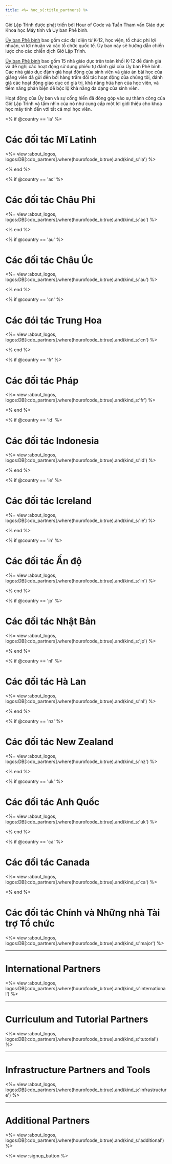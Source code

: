 ```yaml
---
title: <%= hoc_s(:title_partners) %>
---
```

Giờ Lập Trình được phát triển bởi Hour of Code và Tuần Tham vấn Giáo dục Khoa học Máy tính và Ủy ban Phê bình.

[Ủy ban Phê bình](<%= resolve_url('/advisory-committee') %>) bao gồm các đại diện từ K-12, học viện, tổ chức phi lợi nhuận, vì lợi nhuận và các tổ chức quốc tế. Ủy ban này sẽ hướng dẫn chiến lược cho các chiến dịch Giờ Lập Trình.

[Ủy ban Phê bình](<%= resolve_url('/review-committee') %>) bao gồm 15 nhà giáo dục trên toàn khối K-12 để đánh giá và đề nghị các hoạt động sử dụng phiếu tự đánh giá của Ủy ban Phê bình. Các nhà giáo dục đánh giá hoạt động của sinh viên và giáo án bài học của giảng viên đã gửi đến bởi hàng trăm đối tác hoạt động của chúng tôi, đánh giá các hoạt động giáo dục có giá trị, khả năng hứa hẹn của học viên, và tiềm năng phản biện để bộc lộ khả năng đa dạng của sinh viên.

Hoạt động của Ủy ban và sự cống hiến đã đóng góp vào sự thành công của Giờ Lập Trình và tầm nhìn của nó như cung cấp một lời giới thiệu cho khoa học máy tính đến với tất cả mọi học viên.

<% if @country == 'la' %>

# Các đối tác Mĩ Latinh

<%= view :about_logos, logos:DB[:cdo_partners].where(hourofcode_b:true).and(kind_s:'la') %>

<% end %>

<% if @country == 'ac' %>

# Các đối tác Châu Phi

<%= view :about_logos, logos:DB[:cdo_partners].where(hourofcode_b:true).and(kind_s:'ac') %>

<% end %>

<% if @country == 'au' %>

# Các đối tác Châu Úc

<%= view :about_logos, logos:DB[:cdo_partners].where(hourofcode_b:true).and(kind_s:'au') %>

<% end %>

<% if @country == 'cn' %>

# Các đói tác Trung Hoa

<%= view :about_logos, logos:DB[:cdo_partners].where(hourofcode_b:true).and(kind_s:'cn') %>

<% end %>

<% if @country == 'fr' %>

# Các đối tác Pháp

<%= view :about_logos, logos:DB[:cdo_partners].where(hourofcode_b:true).and(kind_s:'fr') %>

<% end %>

<% if @country == 'id' %>

# Các đối tác Indonesia

<%= view :about_logos, logos:DB[:cdo_partners].where(hourofcode_b:true).and(kind_s:'id') %>

<% end %>

<% if @country == 'ie' %>

# Các đối tác Icreland

<%= view :about_logos, logos:DB[:cdo_partners].where(hourofcode_b:true).and(kind_s:'ie') %>

<% end %>

<% if @country == 'in' %>

# Các đối tác Ấn độ

<%= view :about_logos, logos:DB[:cdo_partners].where(hourofcode_b:true).and(kind_s:'in') %>

<% end %>

<% if @country == 'jp' %>

# Các đối tác Nhật Bản

<%= view :about_logos, logos:DB[:cdo_partners].where(hourofcode_b:true).and(kind_s:'jp') %>

<% end %>

<% if @country == 'nl' %>

# Các đối tác Hà Lan

<%= view :about_logos, logos:DB[:cdo_partners].where(hourofcode_b:true).and(kind_s:'nl') %>

<% end %>

<% if @country == 'nz' %>

# Các đối tác New Zealand

<%= view :about_logos, logos:DB[:cdo_partners].where(hourofcode_b:true).and(kind_s:'nz') %>

<% end %>

<% if @country == 'uk' %>

# Các đối tác Anh Quốc

<%= view :about_logos, logos:DB[:cdo_partners].where(hourofcode_b:true).and(kind_s:'uk') %>

<% end %>

<% if @country == 'ca' %>

# Các đối tác Canada

<%= view :about_logos, logos:DB[:cdo_partners].where(hourofcode_b:true).and(kind_s:'ca') %>

<% end %>

# Các đối tác Chính và Những nhà Tài trợ Tổ chức

<%= view :about_logos, logos:DB[:cdo_partners].where(hourofcode_b:true).and(kind_s:'major') %>

---

# International Partners

<%= view :about_logos, logos:DB[:cdo_partners].where(hourofcode_b:true).and(kind_s:'international') %>

---

# Curriculum and Tutorial Partners

<%= view :about_logos, logos:DB[:cdo_partners].where(hourofcode_b:true).and(kind_s:'tutorial') %>

---

# Infrastructure Partners and Tools

<%= view :about_logos, logos:DB[:cdo_partners].where(hourofcode_b:true).and(kind_s:'infrastructure') %>

---

# Additional Partners

<%= view :about_logos, logos:DB[:cdo_partners].where(hourofcode_b:true).and(kind_s:'additional') %>

<%= view :signup_button %>